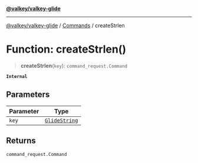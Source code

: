 [**@valkey/valkey-glide**](../../README.md)

***

[@valkey/valkey-glide](../../modules.md) / [Commands](../README.md) / createStrlen

# Function: createStrlen()

> **createStrlen**(`key`): `command_request.Command`

**`Internal`**

## Parameters

| Parameter | Type |
| ------ | ------ |
| `key` | [`GlideString`](../../BaseClient/type-aliases/GlideString.md) |

## Returns

`command_request.Command`
